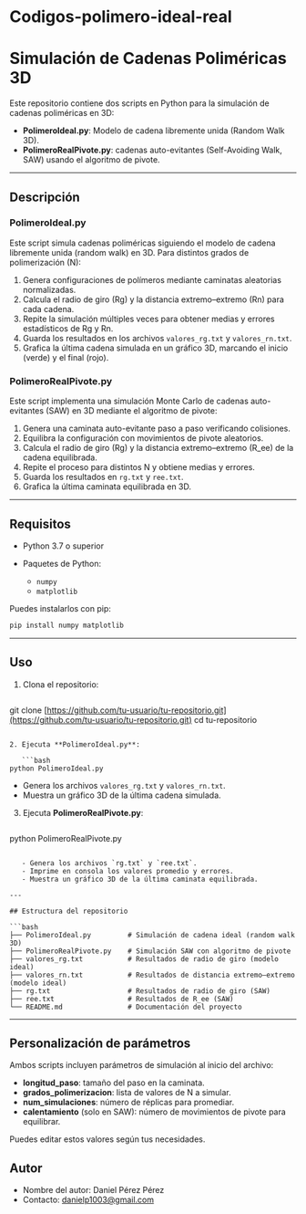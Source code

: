 # Codigos-polimero-ideal-real
# Simulación de Cadenas Poliméricas 3D

Este repositorio contiene dos scripts en Python para la simulación de cadenas poliméricas en 3D:

* **PolimeroIdeal.py**: Modelo de cadena libremente unida (Random Walk 3D).
* **PolimeroRealPivote.py**: cadenas auto-evitantes (Self-Avoiding Walk, SAW) usando el algoritmo de pivote.

---

## Descripción

### PolimeroIdeal.py

Este script simula cadenas poliméricas siguiendo el modelo de cadena libremente unida (random walk) en 3D. Para distintos grados de polimerización (N):

1. Genera configuraciones de polímeros mediante caminatas aleatorias normalizadas.
2. Calcula el radio de giro (Rg) y la distancia extremo–extremo (Rn) para cada cadena.
3. Repite la simulación múltiples veces para obtener medias y errores estadísticos de Rg y Rn.
4. Guarda los resultados en los archivos `valores_rg.txt` y `valores_rn.txt`.
5. Grafica la última cadena simulada en un gráfico 3D, marcando el inicio (verde) y el final (rojo).

### PolimeroRealPivote.py

Este script implementa una simulación Monte Carlo de cadenas auto-evitantes (SAW) en 3D mediante el algoritmo de pivote:

1. Genera una caminata auto-evitante paso a paso verificando colisiones.
2. Equilibra la configuración con movimientos de pivote aleatorios.
3. Calcula el radio de giro (Rg) y la distancia extremo–extremo (R\_ee) de la cadena equilibrada.
4. Repite el proceso para distintos N y obtiene medias y errores.
5. Guarda los resultados en `rg.txt` y `ree.txt`.
6. Grafica la última caminata equilibrada en 3D.

---

## Requisitos

* Python 3.7 o superior
* Paquetes de Python:

  * `numpy`
  * `matplotlib`

Puedes instalarlos con pip:

```bash
pip install numpy matplotlib
```

---

## Uso

1. Clona el repositorio:

   ```bash
   ```

git clone [https://github.com/tu-usuario/tu-repositorio.git](https://github.com/tu-usuario/tu-repositorio.git)
cd tu-repositorio

````

2. Ejecuta **PolimeroIdeal.py**:

   ```bash
python PolimeroIdeal.py
````

* Genera los archivos `valores_rg.txt` y `valores_rn.txt`.
* Muestra un gráfico 3D de la última cadena simulada.

3. Ejecuta **PolimeroRealPivote.py**:

   ```bash
   ```

python PolimeroRealPivote.py

````

   - Genera los archivos `rg.txt` y `ree.txt`.
   - Imprime en consola los valores promedio y errores.
   - Muestra un gráfico 3D de la última caminata equilibrada.

---

## Estructura del repositorio

```bash
├── PolimeroIdeal.py         # Simulación de cadena ideal (random walk 3D)
├── PolimeroRealPivote.py    # Simulación SAW con algoritmo de pivote
├── valores_rg.txt           # Resultados de radio de giro (modelo ideal)
├── valores_rn.txt           # Resultados de distancia extremo–extremo (modelo ideal)
├── rg.txt                   # Resultados de radio de giro (SAW)
├── ree.txt                  # Resultados de R_ee (SAW)
└── README.md                # Documentación del proyecto
````

---

## Personalización de parámetros

Ambos scripts incluyen parámetros de simulación al inicio del archivo:

* **longitud\_paso**: tamaño del paso en la caminata.
* **grados\_polimerizacion**: lista de valores de N a simular.
* **num\_simulaciones**: número de réplicas para promediar.
* **calentamiento** (solo en SAW): número de movimientos de pivote para equilibrar.

Puedes editar estos valores según tus necesidades.

## Autor

* Nombre del autor: Daniel Pérez Pérez
* Contacto: danielp1003@gmail.com

